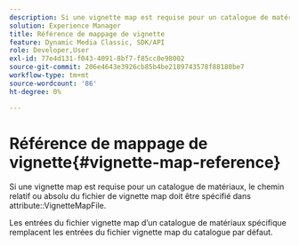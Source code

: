 ```yaml
---
description: Si une vignette map est requise pour un catalogue de matériaux, le chemin relatif ou absolu du fichier de vignette map doit être spécifié dans l’attribut VignetteMapFile.
solution: Experience Manager
title: Référence de mappage de vignette
feature: Dynamic Media Classic, SDK/API
role: Developer,User
exl-id: 77e4d131-f043-4091-8bf7-f85cc0e98002
source-git-commit: 206e4643e3926cb85b4be2189743578f88180be7
workflow-type: tm+mt
source-wordcount: '86'
ht-degree: 0%

---
```


# Référence de mappage de vignette{#vignette-map-reference}

Si une vignette map est requise pour un catalogue de matériaux, le chemin relatif ou absolu du fichier de vignette map doit être spécifié dans attribute::VignetteMapFile.

Les entrées du fichier vignette map d’un catalogue de matériaux spécifique remplacent les entrées du fichier vignette map du catalogue par défaut.
